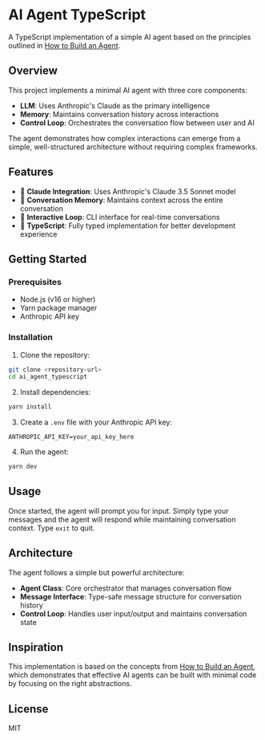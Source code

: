 # AI Agent TypeScript

A TypeScript implementation of a simple AI agent based on the principles outlined in [How to Build an Agent](https://ampcode.com/how-to-build-an-agent).

## Overview

This project implements a minimal AI agent with three core components:
- **LLM**: Uses Anthropic's Claude as the primary intelligence
- **Memory**: Maintains conversation history across interactions
- **Control Loop**: Orchestrates the conversation flow between user and AI

The agent demonstrates how complex interactions can emerge from a simple, well-structured architecture without requiring complex frameworks.

## Features

- 🧠 **Claude Integration**: Uses Anthropic's Claude 3.5 Sonnet model
- 💭 **Conversation Memory**: Maintains context across the entire conversation
- 🔄 **Interactive Loop**: CLI interface for real-time conversations
- 📝 **TypeScript**: Fully typed implementation for better development experience

## Getting Started

### Prerequisites

- Node.js (v16 or higher)
- Yarn package manager
- Anthropic API key

### Installation

1. Clone the repository:
```bash
git clone <repository-url>
cd ai_agent_typescript
```

2. Install dependencies:
```bash
yarn install
```

3. Create a `.env` file with your Anthropic API key:
```
ANTHROPIC_API_KEY=your_api_key_here
```

4. Run the agent:
```bash
yarn dev
```

## Usage

Once started, the agent will prompt you for input. Simply type your messages and the agent will respond while maintaining conversation context. Type `exit` to quit.

## Architecture

The agent follows a simple but powerful architecture:

- **Agent Class**: Core orchestrator that manages conversation flow
- **Message Interface**: Type-safe message structure for conversation history
- **Control Loop**: Handles user input/output and maintains conversation state

## Inspiration

This implementation is based on the concepts from [How to Build an Agent](https://ampcode.com/how-to-build-an-agent), which demonstrates that effective AI agents can be built with minimal code by focusing on the right abstractions.

## License

MIT